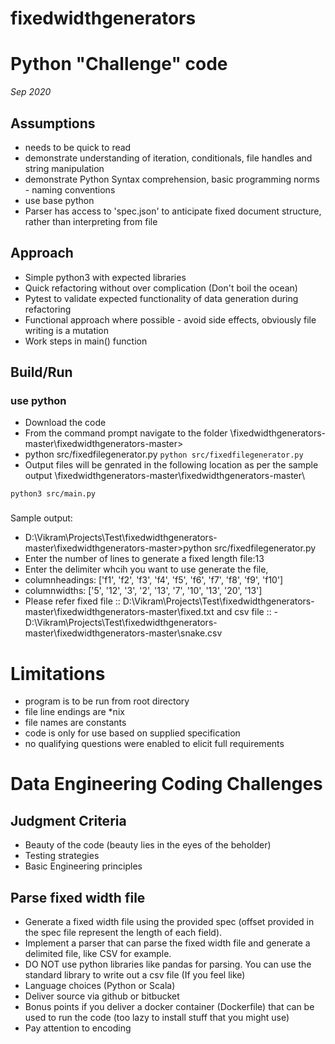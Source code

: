 # fixedwidthgenerators

# Python "Challenge" code

_Sep 2020_
## Assumptions
- needs to be quick to read
- demonstrate understanding of iteration, conditionals, file handles and string manipulation
- demonstrate Python Syntax comprehension, basic programming norms - naming conventions 
- use base python
- Parser has access to 'spec.json' to anticipate fixed document structure, rather than interpreting from file

## Approach
- Simple python3 with expected libraries
- Quick refactoring without over complication (Don't boil the ocean)
- Pytest to validate expected functionality of data generation during refactoring
- Functional approach where possible - avoid side effects, obviously file writing is a mutation
- Work steps in main() function

## Build/Run
### use python
- Download the code
- From the command prompt navigate to the folder \fixedwidthgenerators-master\fixedwidthgenerators-master>
- python src/fixedfilegenerator.py
```python src/fixedfilegenerator.py```
- Output files will be genrated in the following location as per the sample output \fixedwidthgenerators-master\fixedwidthgenerators-master\



```python3 src/main.py```

###
Sample output: 


- D:\Vikram\Projects\Test\fixedwidthgenerators-master\fixedwidthgenerators-master>python src/fixedfilegenerator.py
- Enter the number of lines to generate a fixed length file:13
- Enter the delimiter whcih you want to use generate the file,
- columnheadings: ['f1', 'f2', 'f3', 'f4', 'f5', 'f6', 'f7', 'f8', 'f9', 'f10']
- columnwidths: ['5', '12', '3', '2', '13', '7', '10', '13', '20', '13']
- Please refer fixed file :: D:\Vikram\Projects\Test\fixedwidthgenerators-master\fixedwidthgenerators-master\fixed.txt and csv file :: -D:\Vikram\Projects\Test\fixedwidthgenerators-master\fixedwidthgenerators-master\snake.csv



# Limitations
- program is to be run from root directory
- file line endings are *nix
- file names are constants
- code is only for use based on supplied specification
- no qualifying questions were enabled to elicit full requirements



# Data Engineering Coding Challenges


## Judgment Criteria
- Beauty of the code (beauty lies in the eyes of the beholder)
- Testing strategies
- Basic Engineering principles

## Parse fixed width file
- Generate a fixed width file using the provided spec (offset provided in the spec file represent the length of each field).
- Implement a parser that can parse the fixed width file and generate a delimited file, like CSV for example.
- DO NOT use python libraries like pandas for parsing. You can use the standard library to write out a csv file (If you feel like)
- Language choices (Python or Scala)
- Deliver source via github or bitbucket
- Bonus points if you deliver a docker container (Dockerfile) that can be used to run the code (too lazy to install stuff that you might use)
- Pay attention to encoding

